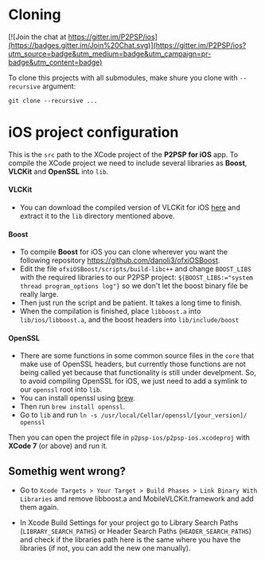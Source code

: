 # Cloning

[![Join the chat at https://gitter.im/P2PSP/ios](https://badges.gitter.im/Join%20Chat.svg)](https://gitter.im/P2PSP/ios?utm_source=badge&utm_medium=badge&utm_campaign=pr-badge&utm_content=badge)

To clone this projects with all submodules, make shure you clone with `--recursive` argument:

`git clone --recursive ...`

# iOS project configuration
This is the `src` path to the XCode project of the **P2PSP for iOS** app. To compile the XCode project we need to include several libraries as **Boost**, **VLCKit** and **OpenSSL** into `lib`.

#### VLCKit
- You can download the compiled version of VLCKit for iOS [here](http://nightlies.videolan.org/build/ios/) and extract it to the `lib` directory mentioned above.

#### Boost
- To compile **Boost** for iOS you can clone wherever you want the following repository https://github.com/danoli3/ofxiOSBoost.
- Edit the file `ofxiOSBoost/scripts/build-libc++` and change `BOOST_LIBS` with the required libraries to our P2PSP project: `${BOOST_LIBS:="system thread program_options log"}` so we don't let the boost binary file be really large.
- Then just run the script and be patient. It takes a long time to finish.
- When the compilation is finished, place `libboost.a` into `lib/ios/libboost.a`, and the boost headers into `lib/include/boost`

#### OpenSSL
- There are some functions in some common source files in the `core` that make use of OpenSSL headers, but currently those functions are not being called yet because that functionality is still under develpment. So, to avoid compiling OpenSSL for iOS, we just need to add a symlink to our `openssl` root into `lib`.
- You can install openssl using [brew](http://brew.sh/).
- Then run `brew install openssl`.
- Go to `lib` and run `ln -s /usr/local/Cellar/openssl/[your_version]/ openssl`

Then you can open the project file in `p2psp-ios/p2psp-ios.xcodeproj` with **XCode 7** (or above) and run it.

## Somethig went wrong? 

- Go to `Xcode Targets > Your Target > Build Phases > Link Binary With Libraries` and remove libboost.a and MobileVLCKit.framework and add them again. 

- In Xcode Build Settings for your project go to Library Search Paths (`LIBRARY_SEARCH_PATHS`) or Header Search Paths (`HEADER_SEARCH_PATHS`) and check if the libraries path here is the same where you have the libraries (if not, you can add the new one manually). 
